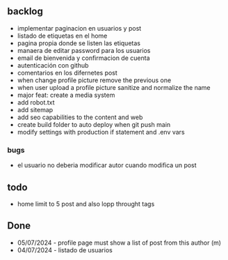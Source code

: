 ## backlog

- implementar paginacion en usuarios y post
- listado de etiquetas en el home
- pagina propia donde se listen las etiquetas
- manaera de editar password para los usuarios
- email de bienvenida y confirmacion de cuenta
- autenticación con github
- comentarios en los difernetes post
- when change profile picture remove the previous one
- when user upload a profile picture sanitize and normalize the name
- major feat: create a media system
- add robot.txt
- add sitemap
- add seo capabilities to the content and web
- create build folder to auto deploy when git push main
- modify settings with production if statement and .env vars

### bugs

- el usuario no deberia modificar autor cuando modifica un post

## todo

- home limit to 5 post and also lopp throught tags

## Done

- 05/07/2024 - profile page must show a list of post from this author (m)
- 04/07/2024 - listado de usuarios
